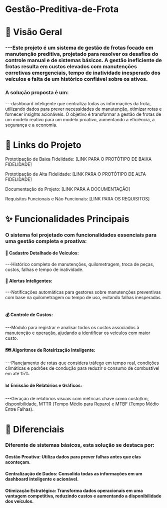 # Gestão-Preditiva-de-Frota

# 📖 Visão Geral
### ---Este projeto é um sistema de gestão de frotas focado em manutenção preditiva, projetado para resolver os desafios do controle manual e de sistemas básicos. A gestão ineficiente de frotas resulta em custos elevados com manutenções corretivas emergenciais, tempo de inatividade inesperado dos veículos e falta de um histórico confiável sobre os ativos.   

### A solução proposta é um:
---dashboard inteligente que centraliza todas as informações da frota, utilizando dados para prever necessidades de manutenção, otimizar rotas e fornecer insights acionáveis. O objetivo é transformar a gestão de frotas de um modelo reativo para um modelo proativo, aumentando a eficiência, a segurança e a economia.

# 🔗 Links do Projeto
Prototipação de Baixa Fidelidade: [LINK PARA O PROTÓTIPO DE BAIXA FIDELIDADE]

Prototipação de Alta Fidelidade: [LINK PARA O PROTÓTIPO DE ALTA FIDELIDADE]

Documentação do Projeto: [LINK PARA A DOCUMENTAÇÃO]

Requisitos Funcionais e Não Funcionais: [LINK PARA OS REQUISITOS]

# ✨ Funcionalidades Principais
### O sistema foi projetado com funcionalidades essenciais para uma gestão completa e proativa:

#### 📝 Cadastro Detalhado de Veículos:

---Histórico completo de manutenções, quilometragem, troca de peças, custos, falhas e tempo de inatividade.   

#### 🔔 Alertas Inteligentes:

---Notificações automáticas para gestores sobre manutenções preventivas com base na quilometragem ou tempo de uso, evitando falhas inesperadas.   

#### 💰 Controle de Custos:

---Módulo para registrar e analisar todos os custos associados à manutenção e operação, ajudando a identificar os veículos com maior custo.   

#### 🗺️ Algoritmos de Roteirização Inteligente:

---Planejamento de rotas que considera tráfego em tempo real, condições climáticas e padrões de condução para reduzir o consumo de combustível em até 15%.   

#### 📊 Emissão de Relatórios e Gráficos:

---Geração de relatórios visuais com métricas chave como custo/km, disponibilidade, MTTR (Tempo Médio para Reparo) e MTBF (Tempo Médio Entre Falhas).   

# 🚀 Diferenciais
### Diferente de sistemas básicos, esta solução se destaca por:

#### Gestão Proativa: Utiliza dados para prever falhas antes que elas aconteçam.   

#### Centralização de Dados: Consolida todas as informações em um dashboard inteligente e acionável.   

#### Otimização Estratégica: Transforma dados operacionais em uma vantagem competitiva, reduzindo custos e aumentando a disponibilidade dos veículos. 

